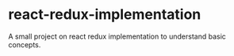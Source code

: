 # react-redux-implementation
A small project on react redux implementation to understand basic concepts.
